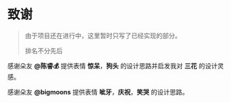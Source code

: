 # 致谢
> 由于项目还在进行中，这里暂时只写了已经实现的部分。
>
> 排名不分先后

感谢朵友 **@陈睿💰** 提供表情 **惊呆**，**狗头** 的设计思路并启发我对 **三花** 的设计灵感。

感谢朵友 **@bigmoons** 提供表情 **呲牙**，**庆祝**，**笑哭** 的设计思路。